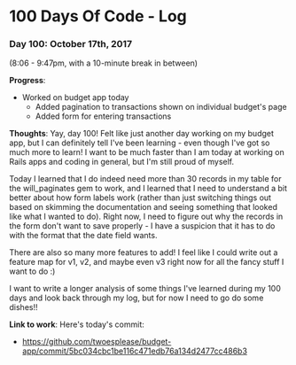 # 100 Days Of Code - Log

### Day 100: October 17th, 2017 ###
(8:06 - 9:47pm, with a 10-minute break in between)

**Progress**:
* Worked on budget app today
  * Added pagination to transactions shown on individual budget's page
  * Added form for entering transactions
  
**Thoughts**:
Yay, day 100!  Felt like just another day working on my budget app, but I can definitely tell I've been learning - even though I've got so much more to learn!  I want to be much faster than I am today at working on Rails apps and coding in general, but I'm still proud of myself.

Today I learned that I do indeed need more than 30 records in my table for the will\_paginates gem to work, and I learned that I need to understand a bit better about how form labels work (rather than just switching things out based on skimming the documentation and seeing something that looked like what I wanted to do).  Right now, I need to figure out why the records in the form don't want to save properly - I have a suspicion that it has to do with the format that the date field wants.  

There are also so many more features to add!  I feel like I could write out a feature map for v1, v2, and maybe even v3 right now for all the fancy stuff I want to do :)

I want to write a longer analysis of some things I've learned during my 100 days and look back through my log, but for now I need to go do some dishes!!

**Link to work**:
Here's today's commit: 
* https://github.com/twoesplease/budget-app/commit/5bc034cbc1be116c471edb76a134d2477cc486b3